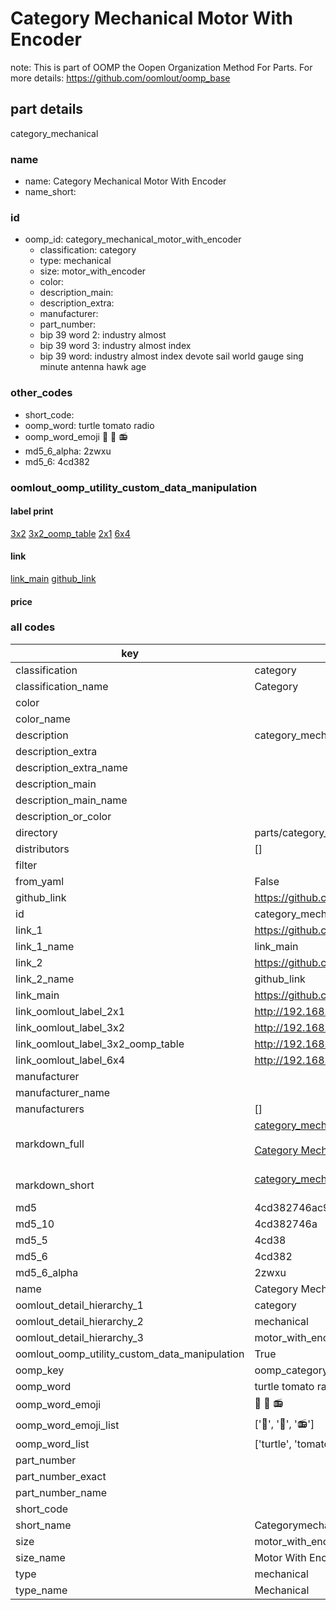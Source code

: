 # Category Mechanical Motor With Encoder  

note: This is part of OOMP the Oopen Organization Method For Parts. For more details: https://github.com/oomlout/oomp_base

##  part details



category_mechanical

### name
* name: Category Mechanical Motor With Encoder
* name_short: 
### id
* oomp_id: category_mechanical_motor_with_encoder
  * classification: category
  * type: mechanical
  * size: motor_with_encoder
  * color: 
  * description_main: 
  * description_extra: 
  * manufacturer: 
  * part_number: 
  * bip 39 word 2: industry almost
  * bip 39 word 3: industry almost index
  * bip 39 word: industry almost index devote sail world gauge sing minute antenna hawk age

### other_codes
* short_code: 
* oomp_word: turtle tomato radio
* oomp_word_emoji :turtle: :tomato: :radio:
* md5_6_alpha: 2zwxu
* md5_6: 4cd382






### oomlout_oomp_utility_custom_data_manipulation
#### label print
[3x2](http://192.168.1.245:1112/?label=oomp%202zwxu)
[3x2_oomp_table](http://192.168.1.107:1112/?label=oomp%202zwxu)
[2x1](http://192.168.1.242:1112/?label=oomp%202zwxu)
[6x4](http://192.168.1.55:1112/?label=oomp%202zwxu)    

#### link

[link_main](https://github.com/oomlout/oomlout_oomp_current_version_messy/tree/main/parts/category_mechanical_motor_with_encoder) [github_link](https://github.com/oomlout/oomlout_oomp_part_src/tree/main/parts/category_mechanical_motor_with_encoder)                             

#### price







### all codes 
| key | value |  
| --- | --- |  
| classification | category |  
| classification_name | Category |  
| color |  |  
| color_name |  |  
| description | category_mechanical |  
| description_extra |  |  
| description_extra_name |  |  
| description_main |  |  
| description_main_name |  |  
| description_or_color |   |  
| directory | parts/category_mechanical_motor_with_encoder |  
| distributors | [] |  
| filter |  |  
| from_yaml | False |  
| github_link | https://github.com/oomlout/oomlout_oomp_part_src/tree/main/parts/category_mechanical_motor_with_encoder |  
| id | category_mechanical_motor_with_encoder |  
| link_1 | https://github.com/oomlout/oomlout_oomp_current_version_messy/tree/main/parts/category_mechanical_motor_with_encoder |  
| link_1_name | link_main |  
| link_2 | https://github.com/oomlout/oomlout_oomp_part_src/tree/main/parts/category_mechanical_motor_with_encoder |  
| link_2_name | github_link |  
| link_main | https://github.com/oomlout/oomlout_oomp_current_version_messy/tree/main/parts/category_mechanical_motor_with_encoder |  
| link_oomlout_label_2x1 | http://192.168.1.242:1112/?label=oomp%202zwxu |  
| link_oomlout_label_3x2 | http://192.168.1.245:1112/?label=oomp%202zwxu |  
| link_oomlout_label_3x2_oomp_table | http://192.168.1.107:1112/?label=oomp%202zwxu |  
| link_oomlout_label_6x4 | http://192.168.1.55:1112/?label=oomp%202zwxu |  
| manufacturer |  |  
| manufacturer_name |  |  
| manufacturers | [] |  
| markdown_full | [category_mechanical_motor_with_encoder](https://github.com/oomlout/oomlout_oomp_current_version_messy/tree/main/parts/category_mechanical_motor_with_encoder)<br>[](https://github.com/oomlout/oomlout_oomp_current_version_messy/tree/main/parts/category_mechanical_motor_with_encoder)<br>[Category Mechanical Motor With Encoder](https://github.com/oomlout/oomlout_oomp_current_version_messy/tree/main/parts/category_mechanical_motor_with_encoder)<br><br> |  
| markdown_short | [category_mechanical_motor_with_encoder](https://github.com/oomlout/oomlout_oomp_current_version_messy/tree/main/parts/category_mechanical_motor_with_encoder)<br><br> |  
| md5 | 4cd382746ac94c13f6df13cce581b399 |  
| md5_10 | 4cd382746a |  
| md5_5 | 4cd38 |  
| md5_6 | 4cd382 |  
| md5_6_alpha | 2zwxu |  
| name | Category Mechanical Motor With Encoder |  
| oomlout_detail_hierarchy_1 | category |  
| oomlout_detail_hierarchy_2 | mechanical |  
| oomlout_detail_hierarchy_3 | motor_with_encoder |  
| oomlout_oomp_utility_custom_data_manipulation | True |  
| oomp_key | oomp_category_mechanical_motor_with_encoder |  
| oomp_word | turtle tomato radio |  
| oomp_word_emoji | :turtle: :tomato: :radio: |  
| oomp_word_emoji_list | [':turtle:', ':tomato:', ':radio:'] |  
| oomp_word_list | ['turtle', 'tomato', 'radio'] |  
| part_number |  |  
| part_number_exact |  |  
| part_number_name |  |  
| short_code |  |  
| short_name | Categorymechanical |  
| size | motor_with_encoder |  
| size_name | Motor With Encoder |  
| type | mechanical |  
| type_name | Mechanical |  

